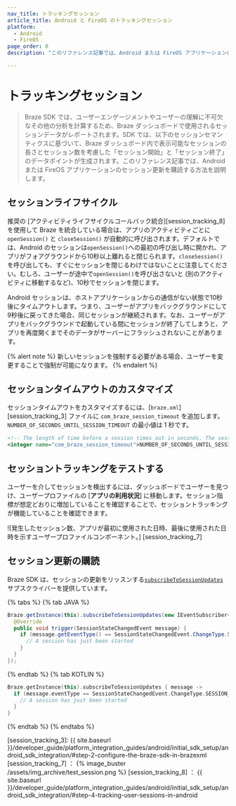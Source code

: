 ```yaml
---
nav_title: トラッキングセッション
article_title: Android と FireOS のトラッキングセッション
platform: 
  - Android
  - FireOS
page_order: 0
description: "このリファレンス記事では、Android または FireOS アプリケーションのセッション更新を購読する方法を説明します。"

---
```


# トラッキングセッション

> Braze SDK では、ユーザーエンゲージメントやユーザーの理解に不可欠なその他の分析を計算するため、Braze ダッシュボードで使用されるセッションデータがレポートされます。SDK では、以下のセッションセマンティクスに基づいて、Braze ダッシュボード内で表示可能なセッションの長さとセッション数を考慮した「セッション開始」と「セッション終了」のデータポイントが生成されます。このリファレンス記事では、Android または FireOS アプリケーションのセッション更新を購読する方法を説明します。

## セッションライフサイクル

推奨の [アクティビティライフサイクルコールバック統合]\[session_tracking_8] を使用して Braze を統合している場合は、アプリのアクティビティごとに `openSession()` と `closeSession()` が自動的に呼び出されます。デフォルトでは、Android のセッションは`openSession()`への最初の呼び出し時に開かれ、アプリがフォアグラウンドから10秒以上離れると閉じられます。`closeSession()`を呼び出しても、すぐにセッションを閉じるわけではないことに注意してください。むしろ、ユーザーが途中で`openSession()`を呼び出さないと (別のアクティビティに移動するなど)、10秒でセッションを閉じます。

Android セッションは、ホストアプリケーションからの通信がない状態で10秒後にタイムアウトします。つまり、ユーザーがアプリをバックグラウンドにして9秒後に戻ってきた場合、同じセッションが継続されます。なお、ユーザーがアプリをバックグラウンドで起動している間にセッションが終了してしまうと、アプリを再度開くまでそのデータがサーバーにフラッシュされないことがあります。

{% alert note %}
新しいセッションを強制する必要がある場合、ユーザーを変更することで強制が可能になります。
{% endalert %}

## セッションタイムアウトのカスタマイズ
セッションタイムアウトをカスタマイズするには、\[`braze.xml`]\[session_tracking_3] ファイルに `com_braze_session_timeout` を追加します。`NUMBER_OF_SECONDS_UNTIL_SESSION_TIMEOUT` の最小値は 1 秒です。

```xml
<!-- The length of time before a session times out in seconds. The session manager will "re-open" otherwise closed sessions if the call to StartSession comes within this interval. (default is 10) -->
<integer name="com_braze_session_timeout">NUMBER_OF_SECONDS_UNTIL_SESSION_TIMEOUT</integer>
```

## セッショントラッキングをテストする

ユーザーを介してセッションを検出するには、ダッシュボードでユーザーを見つけ、ユーザープロファイルの [**アプリの利用状況**] に移動します。セッション指標が想定どおりに増加していることを確認することで、セッショントラッキングが機能していることを確認できます。

![発生したセッション数、アプリが最初に使用された日時、最後に使用された日時を示すユーザープロファイルコンポーネント。] [session_tracking_7]

## セッション更新の購読

Braze SDK は、セッションの更新をリッスンする[`subscribeToSessionUpdates`][1]サブスクライバーを提供しています。

{% tabs %}
{% tab JAVA %}

```java
Braze.getInstance(this).subscribeToSessionUpdates(new IEventSubscriber<SessionStateChangedEvent>() {
  @Override
  public void trigger(SessionStateChangedEvent message) {
    if (message.getEventType() == SessionStateChangedEvent.ChangeType.SESSION_STARTED) {
      // A session has just been started
    }
  }
});
```

{% endtab %}
{% tab KOTLIN %}

```kotlin
Braze.getInstance(this).subscribeToSessionUpdates { message ->
  if (message.eventType == SessionStateChangedEvent.ChangeType.SESSION_STARTED) {
    // A session has just been started
  }
}
```

{% endtab %}
{% endtabs %}

[1]: https://braze-inc.github.io/braze-android-sdk/kdoc/braze-android-sdk/com.braze/-i-braze/subscribe-to-session-updates.html
[session_tracking_3]: {{ site.baseurl }}/developer_guide/platform_integration_guides/android/initial_sdk_setup/android_sdk_integration/#step-2-configure-the-braze-sdk-in-brazexml
[session_tracking_7] ： {% image_buster /assets/img_archive/test_session.png %}
[session_tracking_8] ： {{ site.baseurl }}/developer_guide/platform_integration_guides/android/initial_sdk_setup/android_sdk_integration/#step-4-tracking-user-sessions-in-android
